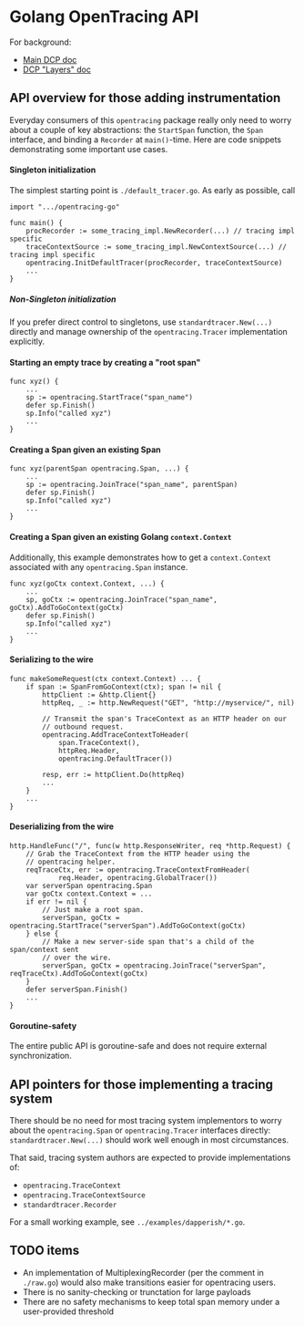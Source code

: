 # Golang OpenTracing API

For background:
- [Main DCP doc](https://paper.dropbox.com/doc/Distributed-Context-Propagation-RGvlvD1NFKYmrJG9vGCES)
- [DCP "Layers" doc](https://paper.dropbox.com/doc/DCP-Layers-and-Semantics-X1Tm1MSiBJECBkWYQKS2I)

## API overview for those adding instrumentation

Everyday consumers of this `opentracing` package really only need to worry
about a couple of key abstractions: the `StartSpan` function, the `Span`
interface, and binding a `Recorder` at `main()`-time. Here are code snippets
demonstrating some important use cases.

#### Singleton initialization

The simplest starting point is `./default_tracer.go`. As early as possible, call

    import ".../opentracing-go"
    
    func main() {
        procRecorder := some_tracing_impl.NewRecorder(...) // tracing impl specific
        traceContextSource := some_tracing_impl.NewContextSource(...) // tracing impl specific
        opentracing.InitDefaultTracer(procRecorder, traceContextSource)
        ...
    }

##### Non-Singleton initialization

If you prefer direct control to singletons, use `standardtracer.New(...)`
directly and manage ownership of the `opentracing.Tracer` implementation
explicitly.

#### Starting an empty trace by creating a "root span"

    func xyz() {
        ...
        sp := opentracing.StartTrace("span_name")
        defer sp.Finish()
		sp.Info("called xyz")
        ...
    }

#### Creating a Span given an existing Span

    func xyz(parentSpan opentracing.Span, ...) {
        ...
        sp := opentracing.JoinTrace("span_name", parentSpan)
        defer sp.Finish()
		sp.Info("called xyz")
        ...
    }

#### Creating a Span given an existing Golang `context.Context`

Additionally, this example demonstrates how to get a `context.Context`
associated with any `opentracing.Span` instance.

    func xyz(goCtx context.Context, ...) {
        ...
        sp, goCtx := opentracing.JoinTrace("span_name", goCtx).AddToGoContext(goCtx)
        defer sp.Finish()
		sp.Info("called xyz")
        ...
    }

#### Serializing to the wire

    func makeSomeRequest(ctx context.Context) ... {
        if span := SpanFromGoContext(ctx); span != nil {
            httpClient := &http.Client{}
            httpReq, _ := http.NewRequest("GET", "http://myservice/", nil)

            // Transmit the span's TraceContext as an HTTP header on our
            // outbound request.
            opentracing.AddTraceContextToHeader(
                span.TraceContext(),
                httpReq.Header,
                opentracing.DefaultTracer())

            resp, err := httpClient.Do(httpReq)
            ...
        }
        ...
    }

#### Deserializing from the wire

	http.HandleFunc("/", func(w http.ResponseWriter, req *http.Request) {
        // Grab the TraceContext from the HTTP header using the
        // opentracing helper.
        reqTraceCtx, err := opentracing.TraceContextFromHeader(
                req.Header, opentracing.GlobalTracer())
        var serverSpan opentracing.Span
        var goCtx context.Context = ...
        if err != nil {
            // Just make a root span.
            serverSpan, goCtx = opentracing.StartTrace("serverSpan").AddToGoContext(goCtx)
        } else {
            // Make a new server-side span that's a child of the span/context sent
            // over the wire.
            serverSpan, goCtx = opentracing.JoinTrace("serverSpan", reqTraceCtx).AddToGoContext(goCtx)
        }
        defer serverSpan.Finish()
        ...
    }

#### Goroutine-safety

The entire public API is goroutine-safe and does not require external
synchronization.

## API pointers for those implementing a tracing system

There should be no need for most tracing system implementors to worry about the
`opentracing.Span` or `opentracing.Tracer` interfaces directly:
`standardtracer.New(...)` should work well enough in most circumstances.

That said, tracing system authors are expected to provide implementations of:
- `opentracing.TraceContext`
- `opentracing.TraceContextSource`
- `standardtracer.Recorder`

For a small working example, see `../examples/dapperish/*.go`.

## TODO items

- An implementation of MultiplexingRecorder (per the comment in `./raw.go`)
  would also make transitions easier for opentracing users.
- There is no sanity-checking or trunctation for large payloads
- There are no safety mechanisms to keep total span memory under a
  user-provided threshold

